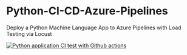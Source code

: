 # Python-CI-CD-Azure-Pipelines
Deploy a Python Machine Language App to Azure Pipelines with Load Testing via Locust

[![Python application CI test with Github actions](https://github.com/npworkcode/Python-CI-CD-Azure-Pipelines/actions/workflows/pythonapp.yml/badge.svg)](https://github.com/npworkcode/Python-CI-CD-Azure-Pipelines/actions/workflows/pythonapp.yml)
